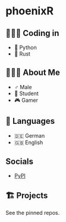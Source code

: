 phoenixR
========

👨🏽‍💻 Coding in
------------

* 🐍 Python
* 🦀 Rust


🙋🏽‍♂️ About Me
-----------

* ♂️ Male
* 🎒 Student
* 🎮 Gamer


💬 Languages
------------

* 🇩🇪 German
* 🇬🇧 English

Socials
-------
* [PyPI](https://pypi.org/users/phoenixR)


🏗️ Projects
----------

See the pinned repos.
